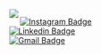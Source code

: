 <img align="left" src="https://user-images.githubusercontent.com/37278803/112063646-7e6a5e00-8b40-11eb-9fb0-8e1a32067e32.png">

[![Instagram Badge](https://img.shields.io/badge/-@rompinheiro-303030?style=social&logo=Instagram)](https://www.instagram.com/rompinheiro)  
[![Linkedin Badge](https://img.shields.io/badge/-romulopinheirocosta-303030?style=social&logo=Linkedin)](https://www.linkedin.com/in/r%C3%B4mulo-pinheiro-costa-b8aa53a9/)  
[![Gmail Badge](https://img.shields.io/badge/-romulopinheirocosta@email-303030?style=social&logo=Gmail)](mailto:romulopinheirocosta@gmail.com)  
